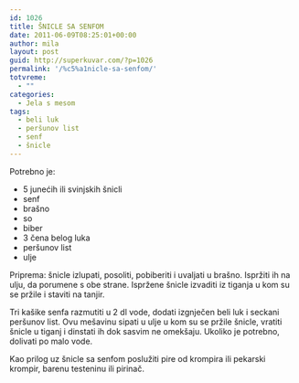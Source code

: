 ```yaml
---
id: 1026
title: ŠNICLE SA SENFOM
date: 2011-06-09T08:25:01+00:00
author: mila
layout: post
guid: http://superkuvar.com/?p=1026
permalink: '/%c5%a1nicle-sa-senfom/'
totvreme:
  - ""
categories:
  - Jela s mesom
tags:
  - beli luk
  - peršunov list
  - senf
  - šnicle
---
```

Potrebno je:

  * 5 junećih ili svinjskih šnicli
  * senf
  * brašno
  * so
  * biber
  * 3 čena belog luka
  * peršunov list
  * ulje

Priprema: šnicle izlupati, posoliti, pobiberiti i uvaljati u brašno. Ispržiti ih na ulju, da porumene s obe strane. Ispržene šnicle izvaditi iz tiganja u kom su se pržile i staviti na tanjir.

Tri kašike senfa razmutiti u 2 dl vode, dodati izgnječen beli luk i seckani peršunov list. Ovu mešavinu sipati u ulje u kom su se pržile šnicle, vratiti šnicle u tiganj i dinstati ih dok sasvim ne omekšaju. Ukoliko je potrebno, dolivati po malo vode.

Kao prilog uz šnicle sa senfom poslužiti pire od krompira ili pekarski krompir, barenu testeninu ili pirinač.
